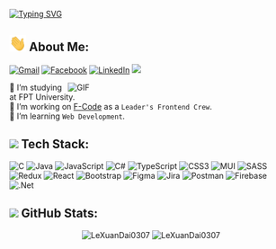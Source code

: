 
[![Typing SVG](https://readme-typing-svg.herokuapp.com?lines=Hello+there%2C+I'm+Le+Xuan+Dai)](https://git.io/typing-svg) 

## <img src="https://raw.githubusercontent.com/ABSphreak/ABSphreak/master/gifs/Hi.gif" width="30"/> About Me:
[![Gmail](https://img.shields.io/twitter/url?label=Gmail&logo=gmail&url=https://gmail.com)](mailto:lxdai0307@gmail.com)
[![Facebook](https://img.shields.io/badge/Facebook-%231877F2.svg?logo=Facebook&logoColor=white)](https://www.facebook.com/lxd0307/) 
[![LinkedIn](https://img.shields.io/badge/LinkedIn-%230077B5.svg?logo=linkedin&logoColor=white)](https://www.linkedin.com/in/lxdai0307/)
[![](https://visitcount.itsvg.in/api?id=LeXuanDai0307&icon=5&color=0)](https://visitcount.itsvg.in)

<img align="right" alt="GIF" src="https://miro.medium.com/max/680/0*7Q3yvSIv_t0ioJ-Z.gif" width="400"/>

📓 I’m studying at FPT University.<br>🤝 I’m working on [F-Code](https://www.facebook.com/fcodefpt) as a `Leader's Frontend Crew`.<br>🌱 I’m learning `Web Development`.

## <img src="https://media1.giphy.com/media/3oKIPkHXpUP8lIO0AU/giphy.gif" width="30"> Tech Stack:
![C](https://img.shields.io/badge/c-%2300599C.svg?style=for-the-badge&logo=c&logoColor=white) ![Java](https://img.shields.io/badge/java-%23ED8B00.svg?style=for-the-badge&logo=java&logoColor=white) ![JavaScript](https://img.shields.io/badge/javascript-%23323330.svg?style=for-the-badge&logo=javascript&logoColor=%23F7DF1E) ![C#](https://img.shields.io/badge/c%23-%23239120.svg?style=for-the-badge&logo=c-sharp&logoColor=white) ![TypeScript](https://img.shields.io/badge/typescript-%23007ACC.svg?style=for-the-badge&logo=typescript&logoColor=white) ![CSS3](https://img.shields.io/badge/css3-%231572B6.svg?style=for-the-badge&logo=css3&logoColor=white) ![MUI](https://img.shields.io/badge/MUI-%230081CB.svg?style=for-the-badge&logo=material-ui&logoColor=white) ![SASS](https://img.shields.io/badge/SASS-hotpink.svg?style=for-the-badge&logo=SASS&logoColor=white) ![Redux](https://img.shields.io/badge/redux-%23593d88.svg?style=for-the-badge&logo=redux&logoColor=white) ![React](https://img.shields.io/badge/react-%2320232a.svg?style=for-the-badge&logo=react&logoColor=%2361DAFB) ![Bootstrap](https://img.shields.io/badge/bootstrap-%23563D7C.svg?style=for-the-badge&logo=bootstrap&logoColor=white) 	![Figma](https://img.shields.io/badge/figma-%23F24E1E.svg?style=for-the-badge&logo=figma&logoColor=white) ![Jira](https://img.shields.io/badge/jira-%230A0FFF.svg?style=for-the-badge&logo=jira&logoColor=white) ![Postman](https://img.shields.io/badge/Postman-FF6C37?style=for-the-badge&logo=postman&logoColor=white) ![Firebase](https://img.shields.io/badge/firebase-%23039BE5.svg?style=for-the-badge&logo=firebase) ![.Net](https://img.shields.io/badge/.NET-5C2D91?style=for-the-badge&logo=.net&logoColor=white)

## <img src="https://media0.giphy.com/media/f6ytzUt63xVLDDzONe/giphy.gif" width="32"> GitHub Stats:
<div align="center"><img height="178em" src="https://github-readme-stats.vercel.app/api/top-langs/?username=LeXuanDai0307&theme=city_light&hide_border=false&include_all_commits=false&count_private=true&layout=compact" alt="LeXuanDai0307" />
<img height="178em" src="https://github-readme-stats.vercel.app/api?username=LeXuanDai0307&theme=city_light&hide_border=false&include_all_commits=false&count_private=true" alt="LeXuanDai0307" /></div>
